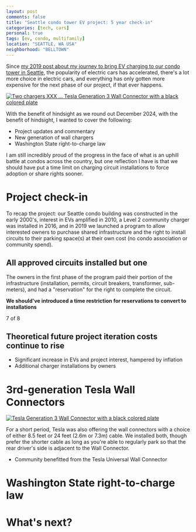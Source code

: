 ```yaml
---
layout: post
comments: false
title: "Seattle condo tower EV project: 5 year check-in"
categories: [tech, cars]
personal: true
tags: [ev, condo, multifamily]
location: "SEATTLE, WA USA"
neighborhood: "BELLTOWN"
---
```


Since [my 2019 post about my journey to bring EV charging to our condo tower in Seattle](/2019/11/evcondo),
the popularity of electric cars has accelerated, there's a lot more choice in electric cars, and everything
has only gotten more expensive for the next phase of our project, if that ever happens.

<a href="{{ site.cdn }}2024/ev/2024-ev-charging.jpg" target="_new"><img src="{{ site.cdn }}2024/ev/2024-ev-charging.jpg" class="img-responsive" 
  title="Two chargers XXX ... Tesla Generation 3 Wall Connector with a black colored plate" 
/></a>

With the benefit of hindsight as we round out December 2024, with the benefit of hindsight, I wanted to
cover the following:

- Project updates and commentary
- New generation of wall chargers
- Washington State right-to-charge law

I am still incredibly proud of the progress in the face of what is an uphill battle at condos across the
country, but one reflection I have is that we should have put a time limit on charging circuit installations
to force adoption or share rights sooner.

# Project check-in

To recap the project: our Seattle condo building was constructed in the early 2000's, interest in EVs
amplified in 2010, a Level 2 community charger was installed in 2016, and in 2019 we launched a
program to allow interested owners to purchase shared infrastructure and the right to install
circuits to their parking space(s) at their own cost (no condo association or community spend).

## All approved circuits installed but one

The owners in the first phase of the program paid their portion of the infrastructure
(installation, permits, circuit breakers, transformer, sub-meters), and had a "reservation" for
the right to complete the circuit.

**We should've introduced a time restriction for reservations to convert to installations**

7 of 8


## Theoretical future project iteration costs continue to rise




  - Significant increase in EVs and project interest, hampered by inflation
  - Additional charger installations by owners


# 3rd-generation Tesla Wall Connectors

<a href="{{ site.cdn }}2024/ev/gen3-wall-connector.jpg" target="_new"><img src="{{ site.cdn }}2024/ev/gen3-wall-connector.jpg" class="img-responsive" 
  title="Tesla Generation 3 Wall Connector with a black colored plate" 
/></a>

For a short period, Tesla was also offering the wall connectors with a choice of either 8.5 feet or 24 feet (2.6m or 7.3m) cable. We installed both,
though prefer the shorter cable as long as you're able to regularly park so that the rear driver's side is adjacent to the Wall Connector.



  - Community benefitted from the Tesla Universal Wall Connector


# Washington State right-to-charge law

# What's next?



